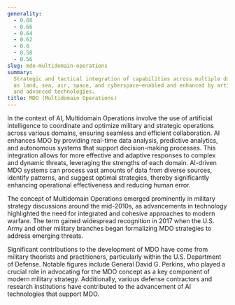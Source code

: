 ```yaml
---
generality:
  - 0.68
  - 0.66
  - 0.64
  - 0.62
  - 0.6
  - 0.58
  - 0.56
slug: mdo-multidomain-operations
summary:
  Strategic and tactical integration of capabilities across multiple domains—such
  as land, sea, air, space, and cyberspace—enabled and enhanced by artificial intelligence
  and advanced technologies.
title: MDO (Multidomain Operations)
---
```


In the context of AI, Multidomain Operations involve the use of artificial intelligence to coordinate and optimize military and strategic operations across various domains, ensuring seamless and efficient collaboration. AI enhances MDO by providing real-time data analysis, predictive analytics, and autonomous systems that support decision-making processes. This integration allows for more effective and adaptive responses to complex and dynamic threats, leveraging the strengths of each domain. AI-driven MDO systems can process vast amounts of data from diverse sources, identify patterns, and suggest optimal strategies, thereby significantly enhancing operational effectiveness and reducing human error.

The concept of Multidomain Operations emerged prominently in military strategy discussions around the mid-2010s, as advancements in technology highlighted the need for integrated and cohesive approaches to modern warfare. The term gained widespread recognition in 2017 when the U.S. Army and other military branches began formalizing MDO strategies to address emerging threats.

Significant contributions to the development of MDO have come from military theorists and practitioners, particularly within the U.S. Department of Defense. Notable figures include General David G. Perkins, who played a crucial role in advocating for the MDO concept as a key component of modern military strategy. Additionally, various defense contractors and research institutions have contributed to the advancement of AI technologies that support MDO.
